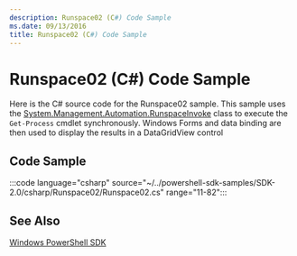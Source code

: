 ```yaml
---
description: Runspace02 (C#) Code Sample
ms.date: 09/13/2016
title: Runspace02 (C#) Code Sample
---
```

# Runspace02 (C#) Code Sample

Here is the C# source code for the Runspace02 sample. This sample uses the
[System.Management.Automation.RunspaceInvoke](/dotnet/api/System.Management.Automation.RunspaceInvoke)
class to execute the `Get-Process` cmdlet synchronously. Windows Forms and data binding are then
used to display the results in a DataGridView control

## Code Sample

:::code language="csharp" source="~/../powershell-sdk-samples/SDK-2.0/csharp/Runspace02/Runspace02.cs" range="11-82":::

## See Also

[Windows PowerShell SDK](../windows-powershell-reference.md)
